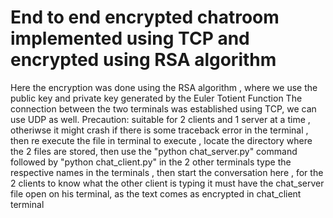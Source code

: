 # End to end encrypted chatroom implemented using TCP and encrypted using RSA algorithm
Here the encryption was done using the RSA algorithm , where we use the public key and private key generated by the Euler Totient Function
The connection between the two terminals was established using TCP, we can use UDP as well.
Precaution:
suitable for 2 clients and 1 server at a time , otheriwse it might crash
if there is some traceback error in the terminal , then re execute the file in terminal
to execute , locate the directory where the 2 files are stored, then use the "python chat_server.py" command followed by "python chat_client.py" in the 2 other terminals 
type the respective names in the terminals , then start the conversation
here , for the 2 clients to know what the other client is typing it must have the chat_server file open on his terminal, as the text comes as encrypted in chat_client terminal 
